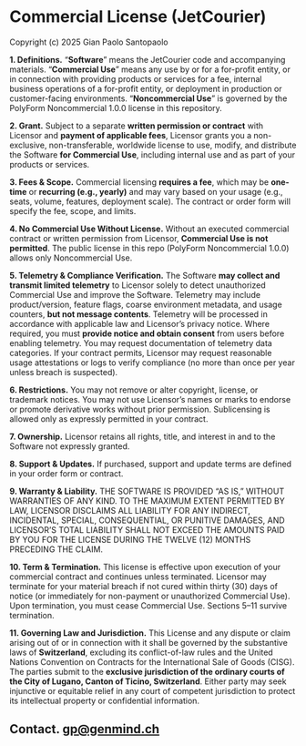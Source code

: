 # Commercial License (JetCourier)

Copyright (c) 2025 Gian Paolo Santopaolo

**1. Definitions.**
“**Software**” means the JetCourier code and accompanying materials.
“**Commercial Use**” means any use by or for a for-profit entity, or in connection with providing products or services for a fee, internal business operations of a for-profit entity, or deployment in production or customer-facing environments.
“**Noncommercial Use**” is governed by the PolyForm Noncommercial 1.0.0 license in this repository.

**2. Grant.**
Subject to a separate **written permission or contract** with Licensor and **payment of applicable fees**, Licensor grants you a non-exclusive, non-transferable, worldwide license to use, modify, and distribute the Software **for Commercial Use**, including internal use and as part of your products or services.

**3. Fees & Scope.**
Commercial licensing **requires a fee**, which may be **one-time** or **recurring (e.g., yearly)** and may vary based on your usage (e.g., seats, volume, features, deployment scale). The contract or order form will specify the fee, scope, and limits.

**4. No Commercial Use Without License.**
Without an executed commercial contract or written permission from Licensor, **Commercial Use is not permitted**. The public license in this repo (PolyForm Noncommercial 1.0.0) allows only Noncommercial Use.

**5. Telemetry & Compliance Verification.**
The Software **may collect and transmit limited telemetry** to Licensor solely to detect unauthorized Commercial Use and improve the Software. Telemetry may include product/version, feature flags, coarse environment metadata, and usage counters, **but not message contents**. Telemetry will be processed in accordance with applicable law and Licensor’s privacy notice. Where required, you must **provide notice and obtain consent** from users before enabling telemetry. You may request documentation of telemetry data categories. If your contract permits, Licensor may request reasonable usage attestations or logs to verify compliance (no more than once per year unless breach is suspected).

**6. Restrictions.**
You may not remove or alter copyright, license, or trademark notices. You may not use Licensor’s names or marks to endorse or promote derivative works without prior permission. Sublicensing is allowed only as expressly permitted in your contract.

**7. Ownership.**
Licensor retains all rights, title, and interest in and to the Software not expressly granted.

**8. Support & Updates.**
If purchased, support and update terms are defined in your order form or contract.

**9. Warranty & Liability.**
THE SOFTWARE IS PROVIDED “AS IS,” WITHOUT WARRANTIES OF ANY KIND. TO THE MAXIMUM EXTENT PERMITTED BY LAW, LICENSOR DISCLAIMS ALL LIABILITY FOR ANY INDIRECT, INCIDENTAL, SPECIAL, CONSEQUENTIAL, OR PUNITIVE DAMAGES, AND LICENSOR’S TOTAL LIABILITY SHALL NOT EXCEED THE AMOUNTS PAID BY YOU FOR THE LICENSE DURING THE TWELVE (12) MONTHS PRECEDING THE CLAIM.

**10. Term & Termination.**
This license is effective upon execution of your commercial contract and continues unless terminated. Licensor may terminate for your material breach if not cured within thirty (30) days of notice (or immediately for non-payment or unauthorized Commercial Use). Upon termination, you must cease Commercial Use. Sections 5–11 survive termination.

**11. Governing Law and Jurisdiction.**
This License and any dispute or claim arising out of or in connection with it shall be governed by 
the substantive laws of **Switzerland**, excluding its conflict-of-law rules and the 
United Nations Convention on Contracts for the International Sale of Goods (CISG). 
The parties submit to the **exclusive jurisdiction of the ordinary courts of the City of Lugano, Canton of 
Ticino, Switzerland**. Either party may seek injunctive or equitable relief in any court of competent jurisdiction 
to protect its intellectual property or confidential information.

**Contact.**
gp@genmind.ch
---

